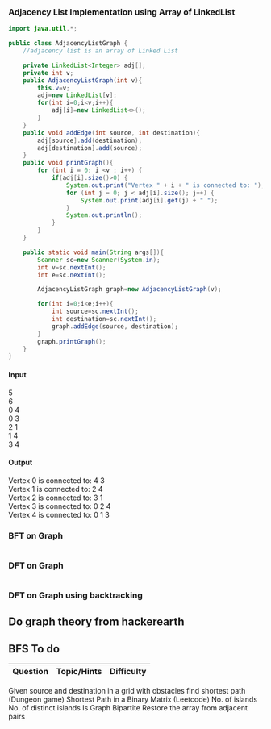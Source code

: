 ### Adjacency List Implementation using Array of LinkedList
```java
import java.util.*;

public class AdjacencyListGraph {
    //adjacency list is an array of Linked List

    private LinkedList<Integer> adj[];
    private int v;
    public AdjacencyListGraph(int v){
        this.v=v;
        adj=new LinkedList[v];
        for(int i=0;i<v;i++){
            adj[i]=new LinkedList<>();
        }
    }
    public void addEdge(int source, int destination){
        adj[source].add(destination);
        adj[destination].add(source);
    }
    public void printGraph(){
        for (int i = 0; i <v ; i++) {
            if(adj[i].size()>0) {
                System.out.print("Vertex " + i + " is connected to: ");
                for (int j = 0; j < adj[i].size(); j++) {
                    System.out.print(adj[i].get(j) + " ");
                }
                System.out.println();
            }
        }
    }

    public static void main(String args[]){
        Scanner sc=new Scanner(System.in);
        int v=sc.nextInt();
        int e=sc.nextInt();

        AdjacencyListGraph graph=new AdjacencyListGraph(v);

        for(int i=0;i<e;i++){
            int source=sc.nextInt();
            int destination=sc.nextInt();
            graph.addEdge(source, destination);
        }
        graph.printGraph();
    }
}
```
#### Input <br>
5 <br>
6 <br>
0 4 <br>
0 3 <br>
2 1 <br>
1 4 <br>
3 4 <br>
#### Output 
Vertex 0 is connected to: 4 3 <br>
Vertex 1 is connected to: 2 4 <br>
Vertex 2 is connected to: 3 1 <br>
Vertex 3 is connected to: 0 2 4 <br>
Vertex 4 is connected to: 0 1 3 <br>
### BFT on Graph
```java
```
### DFT on Graph
```java
```
### DFT on Graph using backtracking

## Do graph theory from hackerearth


## BFS To do
Question | Topic/Hints | Difficulty
| :--- | ---: | :---:
Given source and destination in a grid with obstacles find shortest path (Dungeon game)
Shortest Path in a Binary Matrix (Leetcode)
No. of islands
No. of distinct islands
Is Graph Bipartite
Restore the array from adjacent pairs
